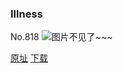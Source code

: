 ### Illness
No.818
![图片不见了~~~](https://imgs.xkcd.com/comics/illness.png)

[原址](https://xkcd.com//818) [下载](https://imgs.xkcd.com/comics/illness.png)

